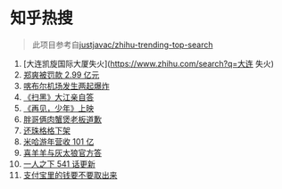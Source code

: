 # 知乎热搜

> 此项目参考自[justjavac/zhihu-trending-top-search](https://github.com/justjavac/zhihu-trending-top-search/blob/main/utils.ts)

<!-- BEGIN -->
  <!-- 最后更新时间:Sat Aug 28 2021 10:11:10 GMT+0000 (Coordinated Universal Time) -->
  1. [大连凯旋国际大厦失火](https://www.zhihu.com/search?q=大连 失火)
1. [郑爽被罚款 2.99 亿元  ](https://www.zhihu.com/search?q=郑爽)
1. [喀布尔机场发生两起爆炸](https://www.zhihu.com/search?q=喀布尔机场)
1. [《扫黑》大江亲自答](https://www.zhihu.com/search?q=扫黑风暴)
1. [《再见，少年》上映](https://www.zhihu.com/search?q=再见少年)
1. [胖哥俩肉蟹煲老板道歉](https://www.zhihu.com/search?q=胖哥俩肉蟹煲)
1. [还珠格格下架](https://www.zhihu.com/search?q=还珠格格)
1. [米哈游年营收 101 亿](https://www.zhihu.com/search?q=米哈游)
1. [喜羊羊与灰太狼官方答](https://www.zhihu.com/search?q=喜羊羊与灰太狼)
1. [一人之下 541 话更新](https://www.zhihu.com/search?q=一人之下)
1. [支付宝里的钱要不要取出来](https://www.zhihu.com/search?q=支付宝)
  <!-- END -->